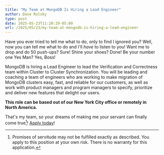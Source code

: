 ```yaml
---
title: "My Team at MongoDB Is Hiring a Lead Engineer"
author: Dave Rolsky
type: post
date: 2025-05-23T11:20:29-05:00
url: /2025/05/23/my-team-at-mongodb-is-hiring-a-lead-engineer
---
```


Have you ever tried to tell me what to do, only to find I ignored you? Well, now you can tell me what to do and I'll _have_ to listen to you! Want me to drop and do 50 push-ups? Sure! Shine your shoes? Done! Be your number one Yes Man? Yes, Boss!

MongoDB is hiring a Lead Engineer to lead the Verification and Correctness team within Cluster to Cluster Synchronization. You will be leading and coaching a team of engineers who are working to make migration of MongoDB clusters easy, fast, and reliable for our customers, as well as work with product managers and program managers to specify, prioritize and deliver new features that delight our users.

**This role can be based out of our New York City office or remotely in North America.**

That's my team, so your dreams of making me your servant can finally come true[^1]! [Apply today](https://grnh.se/0ef999ff1us)!


[^1]: Promises of servitude may not be fulfilled exactly as described. You apply to this position at your own risk. There is no warranty for this application.
